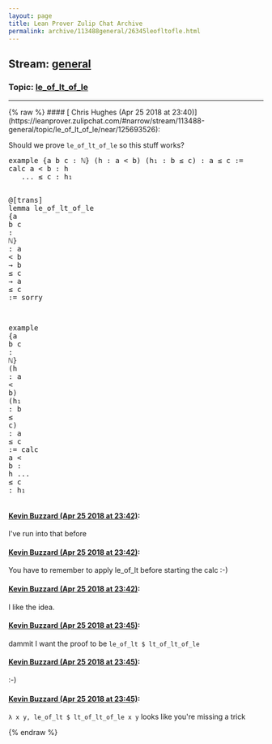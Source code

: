 ```yaml
---
layout: page
title: Lean Prover Zulip Chat Archive 
permalink: archive/113488general/26345leofltofle.html
---
```


## Stream: [general](https://leanprover-community.github.io/archive/113488general/index.html)
### Topic: [le_of_lt_of_le](https://leanprover-community.github.io/archive/113488general/26345leofltofle.html)

---

<base href="https://leanprover.zulipchat.com">
{% raw %}
#### [ Chris Hughes (Apr 25 2018 at 23:40)](https://leanprover.zulipchat.com/#narrow/stream/113488-general/topic/le_of_lt_of_le/near/125693526):
<p>Should we prove <code>le_of_lt_of_le</code> so this stuff works?</p>
<div class="codehilite"><pre><span></span><span class="kn">example</span> <span class="o">{</span><span class="n">a</span> <span class="n">b</span> <span class="n">c</span> <span class="o">:</span> <span class="bp">ℕ</span><span class="o">}</span> <span class="o">(</span><span class="n">h</span> <span class="o">:</span> <span class="n">a</span> <span class="bp">&lt;</span> <span class="n">b</span><span class="o">)</span> <span class="o">(</span><span class="n">h₁</span> <span class="o">:</span> <span class="n">b</span> <span class="bp">≤</span> <span class="n">c</span><span class="o">)</span> <span class="o">:</span> <span class="n">a</span> <span class="bp">≤</span> <span class="n">c</span> <span class="o">:=</span>
<span class="k">calc</span> <span class="n">a</span> <span class="bp">&lt;</span> <span class="n">b</span> <span class="o">:</span> <span class="n">h</span>
   <span class="bp">...</span> <span class="bp">≤</span> <span class="n">c</span> <span class="o">:</span> <span class="n">h₁</span>

<span class="bp">@</span><span class="o">[</span><span class="n">trans</span><span class="o">]</span> <span class="kn">lemma</span> <span class="n">le_of_lt_of_le</span> <span class="o">{</span><span class="n">a</span> <span class="n">b</span> <span class="n">c</span> <span class="o">:</span> <span class="bp">ℕ</span><span class="o">}</span> <span class="o">:</span> <span class="n">a</span> <span class="bp">&lt;</span> <span class="n">b</span> <span class="bp">→</span> <span class="n">b</span> <span class="bp">≤</span> <span class="n">c</span> <span class="bp">→</span> <span class="n">a</span> <span class="bp">≤</span> <span class="n">c</span> <span class="o">:=</span> <span class="n">sorry</span>

<span class="kn">example</span> <span class="o">{</span><span class="n">a</span> <span class="n">b</span> <span class="n">c</span> <span class="o">:</span> <span class="bp">ℕ</span><span class="o">}</span> <span class="o">(</span><span class="n">h</span> <span class="o">:</span> <span class="n">a</span> <span class="bp">&lt;</span> <span class="n">b</span><span class="o">)</span> <span class="o">(</span><span class="n">h₁</span> <span class="o">:</span> <span class="n">b</span> <span class="bp">≤</span> <span class="n">c</span><span class="o">)</span> <span class="o">:</span> <span class="n">a</span> <span class="bp">≤</span> <span class="n">c</span> <span class="o">:=</span>
<span class="k">calc</span> <span class="n">a</span> <span class="bp">&lt;</span> <span class="n">b</span> <span class="o">:</span> <span class="n">h</span>
   <span class="bp">...</span> <span class="bp">≤</span> <span class="n">c</span> <span class="o">:</span> <span class="n">h₁</span>
</pre></div>

#### [ Kevin Buzzard (Apr 25 2018 at 23:42)](https://leanprover.zulipchat.com/#narrow/stream/113488-general/topic/le_of_lt_of_le/near/125693595):
<p>I've run into that before</p>

#### [ Kevin Buzzard (Apr 25 2018 at 23:42)](https://leanprover.zulipchat.com/#narrow/stream/113488-general/topic/le_of_lt_of_le/near/125693597):
<p>You have to remember to apply le_of_lt before starting the calc :-)</p>

#### [ Kevin Buzzard (Apr 25 2018 at 23:42)](https://leanprover.zulipchat.com/#narrow/stream/113488-general/topic/le_of_lt_of_le/near/125693605):
<p>I like the idea.</p>

#### [ Kevin Buzzard (Apr 25 2018 at 23:45)](https://leanprover.zulipchat.com/#narrow/stream/113488-general/topic/le_of_lt_of_le/near/125693695):
<p>dammit I want the proof to be <code>le_of_lt $ lt_of_lt_of_le</code></p>

#### [ Kevin Buzzard (Apr 25 2018 at 23:45)](https://leanprover.zulipchat.com/#narrow/stream/113488-general/topic/le_of_lt_of_le/near/125693696):
<p>:-)</p>

#### [ Kevin Buzzard (Apr 25 2018 at 23:45)](https://leanprover.zulipchat.com/#narrow/stream/113488-general/topic/le_of_lt_of_le/near/125693709):
<p><code>λ x y, le_of_lt $ lt_of_lt_of_le x y</code> looks like you're missing a trick</p>


{% endraw %}
